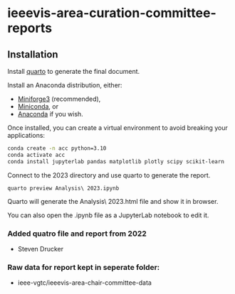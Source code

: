 # ieeevis-area-curation-committee-reports

## Installation

Install [quarto](https://quarto.org/docs/get-started/) to generate the final document.


Install an Anaconda distribution, either:
- [Miniforge3](https://conda-forge.org/miniforge/) (recommended),
- [Miniconda](https://docs.anaconda.com/free/miniconda/index.html), or
- [Anaconda](https://docs.anaconda.com/free/anaconda/install/) if you wish.

Once installed, you can create a virtual environment to avoid breaking your applications:


``` sh
conda create -n acc python=3.10
conda activate acc
conda install jupyterlab pandas matplotlib plotly scipy scikit-learn
```

Connect to the 2023 directory and use quarto to generate the report.

``` shell
quarto preview Analysis\ 2023.ipynb 
```

Quarto will generate the Analysis\ 2023.html file and show it in browser.

You can also open the .ipynb file as a JupyterLab notebook to edit it.

### Added quatro file and report from 2022 
- Steven Drucker


### Raw data for report kept in seperate folder:
- ieee-vgtc/ieeevis-area-chair-committee-data 
